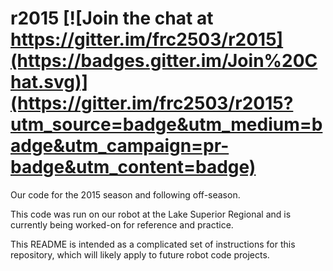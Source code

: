 # r2015 [![Join the chat at https://gitter.im/frc2503/r2015](https://badges.gitter.im/Join%20Chat.svg)](https://gitter.im/frc2503/r2015?utm_source=badge&utm_medium=badge&utm_campaign=pr-badge&utm_content=badge)

Our code for the 2015 season and following off-season.

This code was run on our robot at the Lake Superior Regional and is currently being worked-on for reference and practice.

This README is intended as a complicated set of instructions for this repository, which will likely apply to future robot code projects.
